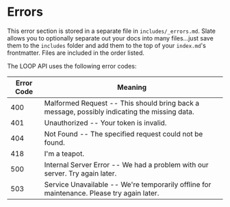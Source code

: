 # Errors

<aside class="notice">
This error section is stored in a separate file in <code>includes/_errors.md</code>. Slate allows you to optionally separate out your docs into many files...just save them to the <code>includes</code> folder and add them to the top of your <code>index.md</code>'s frontmatter. Files are included in the order listed.
</aside>

The LOOP API uses the following error codes:


Error Code | Meaning
---------- | -------
400 | Malformed Request -- This should bring back a message, possibly indicating the missing data.
401 | Unauthorized -- Your token is invalid.
404 | Not Found -- The specified request could not be found.
418 | I'm a teapot.
500 | Internal Server Error -- We had a problem with our server. Try again later.
503 | Service Unavailable -- We're temporarily offline for maintenance. Please try again later.
